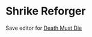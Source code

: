 # Shrike Reforger
Save editor for [Death Must Die](https://store.steampowered.com/app/2334730/Death_Must_Die/)
